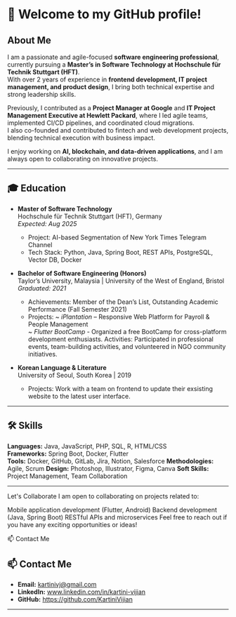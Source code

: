 # 👋 Welcome to my GitHub profile!  

## About Me  
I am a passionate and agile-focused **software engineering professional**, currently pursuing a **Master’s in Software Technology at Hochschule für Technik Stuttgart (HFT)**.  
With over 2 years of experience in **frontend development, IT project management, and product design**, I bring both technical expertise and strong leadership skills.  

Previously, I contributed as a **Project Manager at Google** and **IT Project Management Executive at Hewlett Packard**, where I led agile teams, implemented CI/CD pipelines, and coordinated cloud migrations.  
I also co-founded and contributed to fintech and web development projects, blending technical execution with business impact.  

I enjoy working on **AI, blockchain, and data-driven applications**, and I am always open to collaborating on innovative projects.  

---

## 🎓 Education  

- **Master of Software Technology**  
  Hochschule für Technik Stuttgart (HFT), Germany  
  *Expected: Aug 2025*  
  - Project: AI-based Segmentation of New York Times Telegram Channel  
  - Tech Stack: Python, Java, Spring Boot, REST APIs, PostgreSQL, Vector DB, Docker  

- **Bachelor of Software Engineering (Honors)**  
  Taylor’s University, Malaysia | University of the West of England, Bristol  
  *Graduated: 2021*
  - Achievements: Member of the Dean’s List, Outstanding Academic Performance (Fall Semester 2021)
  - Projects:
     ~ *iPlantation* – Responsive Web Platform for Payroll & People Management  
     ~ *Flutter BootCamp* - Organized a free BootCamp for cross-platform development enthusiasts.
  Activities: Participated in professional events, team-building activities, and volunteered in NGO community initiatives.

- **Korean Language & Literature**  
  University of Seoul, South Korea | 2019
  - Projects: Work with a team on frontend to update their exsisting website to the latest user interface.

---

## 🛠 Skills  

**Languages:** Java, JavaScript, PHP, SQL, R, HTML/CSS  
**Frameworks:** Spring Boot, Docker, Flutter  
**Tools:** Docker, GitHub, GitLab, Jira, Notion, Salesforce
**Methodologies:** Agile, Scrum
**Design:** Photoshop, Illustrator, Figma, Canva 
**Soft Skills:** Project Management, Team Collaboration

---

Let's Collaborate
I am open to collaborating on projects related to:

Mobile application development (Flutter, Android)
Backend development (Java, Spring Boot)
RESTful APIs and microservices
Feel free to reach out if you have any exciting opportunities or ideas!

📫 Contact Me

## 📫 Contact Me  

- **Email:** kartinivj@gmail.com  
- **LinkedIn:** www.linkedin.com/in/kartini-vijian
- **GitHub:** https://github.com/KartiniVijian

---
